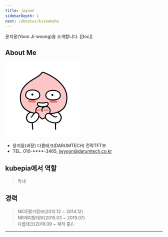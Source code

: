 ```yaml
---
title: jwyoon
sidebarDepth: 1
next: /aboutus/kiseokahn
---
```

윤지웅(Yoon Ji-woong)을 소개합니다. 
[[toc]]

## About Me
![hklee](./img/apeach.gif)

-   윤지웅(과장) 다름테크(DARUMTECH) 전략TFT부
-   TEL. 010-****-3465, jwyoon@darumtech.co.kr


## kubepia에서 역할
> 막내

## 경력
> NICE평가정보(2012.12 ~ 2014.12)\
NR캐피탈대부(2015.03 ~ 2019.07)\
다름테크(2019.09 ~ 재직 중)\

---

<disqus/>
